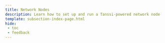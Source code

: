```yaml
---
title: Network Nodes
description: Learn how to set up and run a Tanssi-powered network node using Docker or Systemd, which allows you to have your own RPC endpoint to interact with your network.
template: subsection-index-page.html
hide: 
 - toc
 - feedback
---
```


